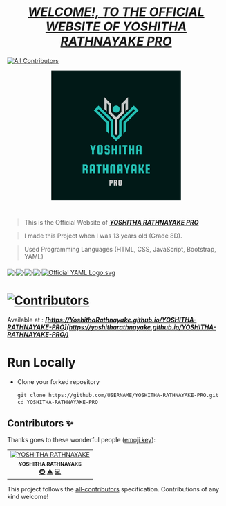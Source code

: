 # <div align="center"><a href="https://yoshitharathnayake.github.io/YOSHITHA-RATHNAYAKE-PRO/"><b><i>WELCOME!, TO THE OFFICIAL WEBSITE OF YOSHITHA RATHNAYAKE PRO</i></b></a></div> 
<!-- ALL-CONTRIBUTORS-BADGE:START - Do not remove or modify this section -->
[![All Contributors](https://img.shields.io/badge/all_contributors-1-orange.svg?style=flat-square)](#contributors-)
<!-- ALL-CONTRIBUTORS-BADGE:END -->


<div align="center"><img src="images/YOSHITHA RATHNAYAKE PRO.png" width="300px"></div>

#
> This is the Official Website of <a href="https://yoshitharathnayake.github.io/YOSHITHA-RATHNAYAKE-PRO/"><b><i>YOSHITHA RATHNAYAKE PRO</i></b></a>

> I made this Project when I was 13 years old (Grade 8D).

> Used Programming Languages (HTML, CSS, JavaScript, Bootstrap, YAML) 



<p align="left">
  <a href="https://www.w3schools.com/html/">
    <img src="https://img.icons8.com/color/48/000000/html-5--v1.png" align="middle"/>
  </a>    
  <a href="https://www.w3schools.com/css/">
    <img src="https://img.icons8.com/color/48/000000/css3.png" align="middle"/>
  </a>    
  <a href="https://www.w3schools.com/js/">
    <img src="https://img.icons8.com/color/48/000000/javascript--v1.png" align="middle"/>
  </a>    
  <a href="https://www.w3schools.com/bootstrap/">
    <img src="https://img.icons8.com/color/48/000000/bootstrap.png" align="middle"/>
  </a>
  <a href="https://www.tutorialspoint.com/yaml/index.htm" align="top">
    <img class="yaml-logo" align="middle" width="38px" height="34px" src="https://upload.wikimedia.org/wikipedia/commons/thumb/5/5a/Official_YAML_Logo.svg/64px-Official_YAML_Logo.svg.png" alt="Official YAML Logo.svg"/>
  </a>
</p>
    

# [![Contributors](https://img.shields.io/badge/Contributors-1-lawngreen.svg?style=flat-square)](#contributors-)

Available at :  <b><i>[https://YoshithaRathnayake.github.io/YOSHITHA-RATHNAYAKE-PRO](https://yoshitharathnayake.github.io/YOSHITHA-RATHNAYAKE-PRO/)</i></b>


#
# Run Locally

- Clone your forked repository
    
    ```
    git clone https://github.com/USERNAME/YOSHITHA-RATHNAYAKE-PRO.git
    cd YOSHITHA-RATHNAYAKE-PRO
    ```
     


## Contributors ✨

Thanks goes to these wonderful people ([emoji key](https://allcontributors.org/docs/en/emoji-key)):

<!-- ALL-CONTRIBUTORS-LIST:START - Do not remove or modify this section -->
<!-- prettier-ignore-start -->
<!-- markdownlint-disable -->
<table>
  <tbody>
    <tr>
      <td align="center"><a href="https://github.com/YoshithaRathnayake"><img src="https://avatars.githubusercontent.com/u/97069900?v=4?s=100" width="100px;" alt="YOSHITHA RATHNAYAKE"/><br /><sub><b>YOSHITHA RATHNAYAKE</b></sub></a><br /><a href="#infra-YoshithaRathnayake" title="Infrastructure (Hosting, Build-Tools, etc)">🚇</a> <a href="https://github.com/YoshithaRathnayake/YOSHITHA-RATHNAYAKE-PRO/commits?author=YoshithaRathnayake" title="Tests">⚠️</a> <a href="https://github.com/YoshithaRathnayake/YOSHITHA-RATHNAYAKE-PRO/commits?author=YoshithaRathnayake" title="Code">💻</a></td>
    </tr>
  </tbody>
</table>

<!-- markdownlint-restore -->
<!-- prettier-ignore-end -->

<!-- ALL-CONTRIBUTORS-LIST:END -->

This project follows the [all-contributors](https://github.com/all-contributors/all-contributors) specification. Contributions of any kind welcome!
